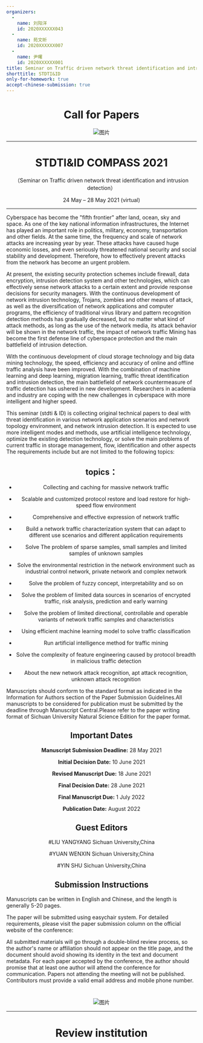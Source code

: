 ```yaml
---
organizers:
  -
    name: 刘阳洋
    id: 2020XXXXXX043
  -
    name: 苑文昕
    id: 2020XXXXXX007
  -
    name: 尹曙
    id: 2020XXXXXX001
title: Seminar on Traffic driven network threat identification and intrusion detection 
shorttitle: STDTI&ID
only-for-homework: true
accept-chinese-submission: true
---
```



<div align=center>

# Call for Papers

![图片](https://raw.githubusercontent.com/xiaowang-0209/cfp/xiaowang-0209-patch-1/cfp/hehe.jpg)

---

# STDTI&ID COMPASS 2021

（Seminar on Traffic driven network threat identification and intrusion detection）

24 May – 28 May 2021 (virtual)

</div>

---


Cyberspace has become the "fifth frontier" after land, ocean, sky and space. As one of the key national information infrastructures, the Internet has played an important role in politics, military, economy, transportation and other fields. At the same time, the frequency and scale of network attacks are increasing year by year. These attacks have caused huge economic losses, and even seriously threatened national security and social stability and development. Therefore, how to effectively prevent attacks from the network has become an urgent problem.
    
At present, the existing security protection schemes include firewall, data encryption, intrusion detection system and other technologies, which can effectively sense network attacks to a certain extent and provide response decisions for security managers. With the continuous development of network intrusion technology, Trojans, zombies and other means of attack, as well as the diversification of network applications and computer programs, the efficiency of traditional virus library and pattern recognition detection methods has gradually decreased, but no matter what kind of attack methods, as long as the use of the network media, its attack behavior will be shown in the network traffic, the impact of network traffic Mining has become the first defense line of cyberspace protection and the main battlefield of intrusion detection.

With the continuous development of cloud storage technology and big data mining technology, the speed, efficiency and accuracy of online and offline traffic analysis have been improved. With the combination of machine learning and deep learning, migration learning, traffic threat identification and intrusion detection, the main battlefield of network countermeasure of traffic detection has ushered in new development. Researchers in academia and industry are coping with the new challenges in cyberspace with more intelligent and higher speed.

This seminar (stdti & ID) is collecting original technical papers to deal with threat identification in various network application scenarios and network topology environment, and network intrusion detection. It is expected to use more intelligent modes and methods, use artificial intelligence technology, optimize the existing detection technology, or solve the main problems of current traffic in storage management, flow, identification and other aspects The requirements include but are not limited to the following topics:


<center>

## topics：

</center>

<center>

* Collecting and caching for massive network traffic

* Scalable and customized protocol restore and load restore for high-speed flow environment

* Comprehensive and effective expression of network traffic

* Build a network traffic characterization system that can adapt to different use scenarios and different application requirements

* Solve The problem of sparse samples, small samples and limited samples of unknown samples

* Solve the environmental restriction in the network environment such as industrial control network, private network and complex network

* Solve the problem of fuzzy concept, interpretability and so on

* Solve the problem of limited data sources in scenarios of encrypted traffic, risk analysis, prediction and early warning

* Solve the problem of limited directional, controllable and operable variants of network traffic samples and characteristics

* Using efficient machine learning model to solve traffic classification

* Run artificial intelligence method for traffic mining

* Solve the complexity of feature engineering caused by protocol breadth in malicious traffic detection

* About the new network attack recognition, apt attack recognition, unknown attack recognition

</center>
Manuscripts should conform to the standard format as indicated in the Information for Authors section of the Paper Submission Guidelines.All manuscripts to be considered for publication must be submitted by the deadline through Manuscript Central.Please refer to the paper writing format of Sichuan University Natural Science Edition for the paper format.

<center>

## Important Dates

</center>


<center>

**Manuscript Submission Deadline:**  28 May 2021

**Initial Decision Date:**  10  June 2021

**Revised Manuscript Due:**  18 June 2021

**Final Decision Date:**  28 June 2021

**Final Manuscript Due:**  1 July 2022

**Publication Date:**  August 2022

</center>

<center>

## Guest Editors

#LIU YANGYANG
Sichuan University,China

#YUAN WENXIN
Sichuan University,China

#YIN SHU
Sichuan University,China

</center>

<center>

## Submission Instructions

</center>
Manuscripts can be written in English and Chinese, and the length is generally 5-20 pages.

The paper will be submitted using easychair system. For detailed requirements, please visit the paper submission column on the official website of the conference:

All submitted materials will go through a double-blind review process, so the author's name or affiliation should not appear on the title page, and the document should avoid showing its identity in the text and document metadata. For each paper accepted by the conference, the author should promise that at least one author will attend the conference for communication. Papers not attending the meeting will not be published. Contributors must provide a valid email address and mobile phone number.

<div align=center>

# 

![图片](https://raw.githubusercontent.com/xiaowang-0209/cfp/main/cfp/cyber.png)

---

# Review institution

</div>
